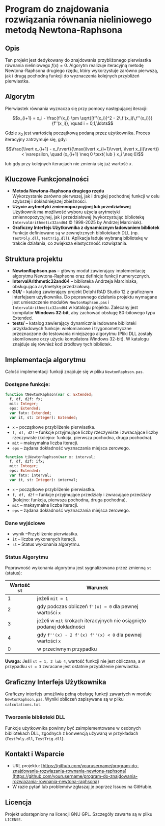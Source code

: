 # Program do znajdowania rozwiązania równania nieliniowego metodą Newtona-Raphsona

## Opis
Ten projekt jest dedykowany do znajdowania przybliżonego pierwiastka równania nieliniowego $f(x) = 0$. Algorytm realizuje iteracyjną metodę Newtona-Raphsona drugiego rzędu, który wykorzystuje zarówno pierwszą, jak i drugą pochodną funkcji do wyznaczenia kolejnych przybliżeń pierwiastka.

## Algorytm
Pierwiastek równania wyznacza się przy pomocy następującej iteracji:

$$x_{i+1} = x_i - \frac{f'(x_i) \pm \sqrt{[f''(x_i)]^2 - 2\,f'(x_i)\,f''(x_i)}}{f''(x_i)}, \quad i = 0,1,\ldots$$

Gdzie $x_0$ jest wartością początkową podaną przez użytkownika. Proces iteracyjny zatrzymuje się, gdy:

$$\frac{\lvert x_{i+1} - x_i\rvert}{\max(\lvert x_{i+1}\rvert, \lvert x_{i}\rvert)} < \varepsilon, \quad (x_{i+1} \neq 0 \text{ lub } x_i \neq 0)$$

lub gdy przy kolejnych iteracjach nie zmienia się już wartość $x$.

## Kluczowe Funkcjonalności
- **Metoda Newtona-Raphsona drugiego rzędu**  
  Wykorzystanie zarówno pierwszej, jak i drugiej pochodnej funkcji w celu szybszej i dokładniejszej zbieżności.
- **Użycie arytmetyki zmiennopozycyjnej lub przedziałowej**  
  Użytkownik ma możliwość wyboru użycia arytmetyki zmiennopozycyjnej, jak i przedziałowej (wykorzystując bibliotekę `IntervalArithmetic32and64` © 1998-2025 by Andrzej Marciniak).
- **Graficzny Interfejs Użytkownika z dynamicznym ładowaniem bibliotek**  
  Funkcje definiowane są w zewnętrznych bibliotekach DLL (np. `TestPoly.dll`, `TestTrig.dll`). Aplikacja ładuje wybraną bibliotekę w trakcie działania, co zwiększa elastyczność rozwiązania.

## Struktura projektu
- **NewtonRaphson.pas** – główny moduł zawierający implementację algorytmu Newtona-Raphsona oraz definicje funkcji numerycznych.
- **IntervalArithmetic32and64** – biblioteka Andrzeja Marciniaka, obsługująca arytmetykę przedziałową.
- **GUI/** – katalog zawierający projekt Delphi RAD Studio 12 z graficznym interfejsem użytkownika. Do poprawnego działania projektu wymagane jest umieszczenie modułów `NewtonRaphson.pas` i `IntervalArithmetic32and64` w katalogu projektu. Zalecany jest kompilator **Windows 32-bit**, aby zachować obsługę 80-bitowego typu Extended.
- **tests/** – katalog zawierający dynamicznie ładowane biblioteki przykładowych funkcje: wielomianowe i trygonometryczne przeznaczone do testowania niniejszego algorytmu (Pliki DLL zostały skomilowane orzy użyciu kompilatora Windows 32-bit). W katalogu znajduje się również kod źródłowy tych bibliotek.

## Implementacja algorytmu
Całość implementacji funkcji znajduje się w pliku `NewtonRaphson.pas`.

### Dostępne funkcje:

```pascal
function tNewtonRaphson(var x: Extended;
  f, df, d2f: fx;
  mit: Integer;
  eps: Extended;
  var fatx: Extended;
  var it, st: Integer): Extended;
```

- `x` – początkowe przybliżenie pierwiastka.
- `f, df, d2f` – funkcje przyjmujące liczby rzeczywiste i zwracające liczby rzeczywiste (kolejno: funkcja, pierwsza pochodna, druga pochodna).
- `mit` – maksymalna liczba iteracji.
- `eps` – żądana dokładność wyznaczania miejsca zerowego.

```pascal
function tiNewtonRaphson(var x: interval;
  f, df, d2f: ifx;
  mit: Integer;
  eps: Extended;
  var fatx: interval;
  var it, st: Integer): interval;
```

- `x` – początkowe przybliżenie pierwiastka.
- `f, df, d2f` – funkcje przyjmujące przedziały i zwracające przedziały (kolejno: funkcja, pierwsza pochodna, druga pochodna).
- `mit` – maksymalna liczba iteracji.
- `eps` – żądana dokładność wyznaczania miejsca zerowego.


### Dane wyjściowe
- wynik –Przybliżenie pierwiastka.
- `it` – liczba wykonanych iteracji.
- `st` – Status wykonania algorytmu.

### Status Algorytmu
Poprawność wykonania algorytmu jest sygnalizowana przez zmienną `st` (status):

| Wartość `st` | Warunek                                                                 |
|--------------|-------------------------------------------------------------------------|
| 1            | jeżeli `mit = 1`                                                        |
| 2            | gdy podczas obliczeń `f'(x) = 0` dla pewnej wartości `x`                |
| 3            | jeżeli w `mit` krokach iteracyjnych nie osiągnięto podanej dokładności  |
| 4            | gdy `f''(x) - 2 f'(x) f''(x) < 0` dla pewnej wartości `x`               |
| 0            | w przeciwnym przypadku                                                  |

**Uwaga:** Jeśli `st = 1, 2 lub 4`, wartość funkcji nie jest obliczana, a w przypadku `st = 3` zwracane jest ostatnie przybliżenie pierwiastka.

## Graficzny Interfejs Użytkownika
Graficzny interfejs umożliwia pełną obsługę funkcji zawartych w module `NewtonRaphson.pas`. Wyniki obliczeń zapisywane są w pliku `calculations.txt`.

### Tworzenie biblioteki DLL
Funkcje użytkownika powinny być zaimplementowane w osobnych bibliotekach DLL, zgodnych z konwencją używaną w przykładach (`TestPoly.dll`, `TestTrig.dll`).

## Kontakt i Wsparcie
- URL projektu: [https://github.com/yourusername/program-do-znajdowania-rozwiazania-rownania-newtona-raphsona](https://github.com/yourusername/program-do-znajdowania-rozwiazania-rownania-newtona-raphsona)
- W razie pytań lub problemów zgłaszaj je poprzez Issues na GitHubie.

## Licencja
Projekt udostępniony na licencji GNU GPL. Szczegóły zawarte są w pliku `LICENSE`.

